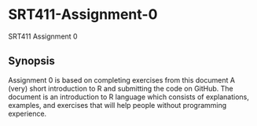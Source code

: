 # SRT411-Assignment-0
SRT411 Assignment 0

## Synopsis
Assignment 0 is based on completing exercises from this document A (very) short introduction to R and submitting the code on GitHub. The document is an introduction to R language which consists of explanations, examples, and exercises that will help people without programming experience.
